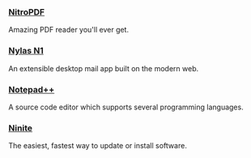 ### [NitroPDF](https://www.gonitro.com/pdf-reader)

Amazing PDF reader you'll ever get.

### [Nylas N1](https://www.nylas.com/download/)

An extensible desktop mail app built on the modern web.

### [Notepad++](https://notepad-plus-plus.org/)

A source code editor which supports several programming languages.

### [Ninite](https://ninite.com/)

The easiest, fastest way to update or install software.

